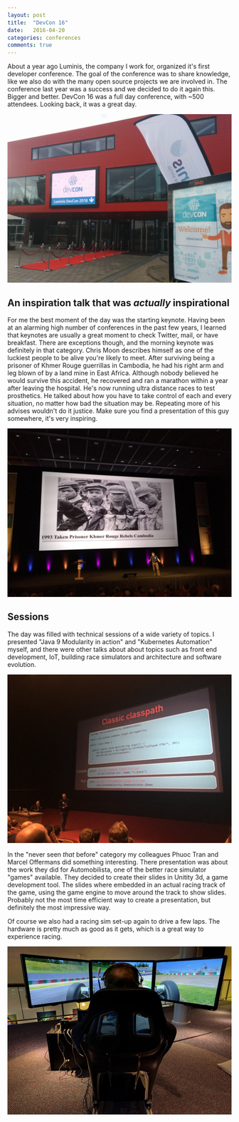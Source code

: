 ```yaml
---
layout: post
title:  "DevCon 16"
date:   2016-04-20
categories: conferences
comments: true
---
```


About a year ago Luminis, the company I work for, organized it's first developer conference.
The goal of the conference was to share knowledge, like we also do with the many open source projects we are involved in.
The conference last year was a success and we decided to do it again this.
Bigger and better.
DevCon 16 was a full day conference, with ~500 attendees.
Looking back, it was a great day.

![DevCon entrance](/images/posts/devcon/devcon1.jpg)

An inspiration talk that was _actually_ inspirational
------
For me the best moment of the day was the starting keynote.
Having been at an alarming high number of conferences in the past few years, I learned that keynotes are usually a great moment to check Twitter, mail, or have breakfast.
There are exceptions though, and the morning keynote was definitely in that category.
Chris Moon describes himself as one of the luckiest people to be alive you're likely to meet.
After surviving being a prisoner of Khmer Rouge guerrillas in Cambodia, he had his right arm and leg blown of by a land mine in East Africa.
Although nobody believed he would survive this accident, he recovered and ran a marathon within a year after leaving the hospital.
He's now running ultra distance races to test prosthetics.
He talked about how you have to take control of each and every situation, no matter how bad the situation may be.
Repeating more of his advises wouldn't do it justice.
Make sure you find a presentation of this guy somewhere, it's very inspiring.

![Chris Moon](/images/posts/devcon/devcon3.jpg)

Sessions
-------
The day was filled with technical sessions of a wide variety of topics.
I presented "Java 9 Modularity in action" and "Kubernetes Automation" myself, and there were other talks about about topics such as front end development, IoT, building race simulators and architecture and software evolution.

![java9](/images/posts/devcon/devcon4.jpg)

In the "never seen _that_ before" category my colleagues Phuoc Tran and Marcel Offermans did something interesting.
There presentation was about the work they did for Automobilista, one of the better race simulator "games" available.
They decided to create their slides in Unitity 3d, a game development tool.
The slides where embedded in an actual racing track of the game, using the game engine to move around the track to show slides.
Probably not the most time efficient way to create a presentation, but definitely the most impressive way.  

Of course we also had a racing sim set-up again to drive a few laps.
The hardware is pretty much as good as it gets, which is a great way to experience racing.

![racing sim](/images/posts/devcon/devcon2.jpg)
